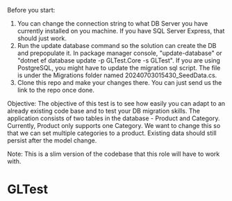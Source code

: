 Before you start:

1. You can change the connection string to what DB Server you have currently installed on you machine. If you have SQL Server Express, that should just work.
2. Run the update database command so the solution can create the DB and prepopulate it. In package manager console, "update-database" or "dotnet ef database update -p GLTest.Core -s GLTest". If you are using PostgreSQL, you might have to update the migration sql script. The file is under the Migrations folder named 20240703015430_SeedData.cs.
3. Clone this repo and make your changes there. You can just send us the link to the repo once done.

Objective:
The objective of this test is to see how easily you can adapt to an already existing code base and to test your DB migration skills. 
The application consists of two tables in the database - Product and Category. Currently, Product only supports one Category. We want to change this so that we can set multiple categories to a product. 
Existing data should still persist after the model change.

Note:
This is a slim version of the codebase that this role will have to work with. 
# GLTest
